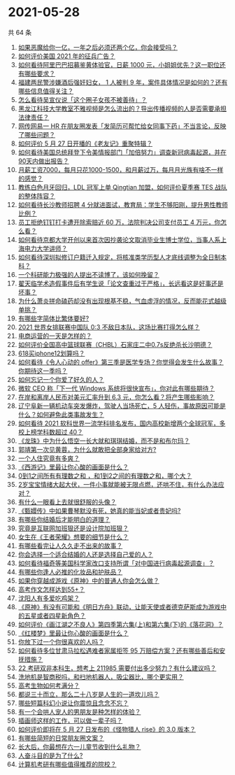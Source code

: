 # 2021-05-28

共 64 条

<!-- BEGIN -->
<!-- 最后更新时间 Fri May 28 2021 03:45:48 GMT+0800 (China Standard Time) -->

1. [如果恶魔给你一亿，一年之后必须还两个亿，你会接受吗？](https://www.zhihu.com/question/392418796)
2. [如何评价美国 2021 年的征兵广告？](https://www.zhihu.com/question/461629217)
3. [如何看待阿里巴巴招募鉴黄体验官，日薪 1000
   元，小姐姐优先？这一职位还有哪些要求？](https://www.zhihu.com/question/461654968)
4. [福建两民警涉嫌酒后强奸妇女， 1 人被判 9
   年，案件具体情况是如何的？还有哪些信息值得关注？](https://www.zhihu.com/question/461643644)
5. [怎么看待吴宣仪说「这个圈子女孩不被善待」？](https://www.zhihu.com/question/461702905)
6. [黑龙江科技大学教室不雅视频是怎么流出的？导出传播视频的人是否需要承担法律责任？](https://www.zhihu.com/question/461646094)
7. [网传网易一 HR
   在朋友圈发表「发简历可帮忙给女同事下药」不当言论，反映了哪些问题？](https://www.zhihu.com/question/461710464)
8. [如何评价 5 月 27 日开播的《老友记》重聚特辑？](https://www.zhihu.com/question/461638513)
9. [如何看待美国总统拜登下令美情报部门「加倍努力」调查新冠病毒起源，并在90天内做出报告？](https://www.zhihu.com/question/461618517)
10. [月薪工资7000，每月只花1000-1500，和月薪过万，每月月光族有啥不一样的感觉？](https://www.zhihu.com/question/392697045)
11. [教练白色月牙回归，LDL 冠军上单 Qingtian 加盟，如何评价夏季赛 TES
    战队的整体阵容？](https://www.zhihu.com/question/461563164)
12. [如何看待长沙教师招聘 4
    分就进面试，教育局：学生不够阳刚，提升男性教师比例？](https://www.zhihu.com/question/461547536)
13. [员工拒绝钉钉打卡遭开除索赔近 60 万，法院判决公司支付员工 4
    万元，你怎么看？](https://www.zhihu.com/question/461485904)
14. [如何看待京都大学开创以来首次因抄袭论文取消毕业生博士学位，当事人系上海电力大学讲师？](https://www.zhihu.com/question/461424721)
15. [如何看待深圳拟修订户籍迁入规定，将核准类学历型人才底线调整为全日制本科？](https://www.zhihu.com/question/461483001)
16. [一个科研能力极强的人提出不读博了，该如何挽留？](https://www.zhihu.com/question/461395135)
17. [翟天临学术造假事件后有学生说「论文查重过于严格」，长远看这是好事还是坏事？](https://www.zhihu.com/question/461305806)
18. [为什么萧炎拼命磕药却没有出现根基不稳，气血虚浮的情况，反而能花式越级单挑？](https://www.zhihu.com/question/461264979)
19. [有哪些字简体比繁体要好?](https://www.zhihu.com/question/459988186)
20. [2021 世界女排联赛中国队 0:3
    不敌日本队，这场比赛打得怎么样？](https://www.zhihu.com/question/461567305)
21. [电商运营的一天是怎样的？](https://www.zhihu.com/question/26504506)
22. [如何评价全国高中篮球联赛（CHBL）石家庄二中0.7s反绝杀长沙明德？](https://www.zhihu.com/question/460456997)
23. [618买iphone12划算吗？](https://www.zhihu.com/question/458591246)
24. [如何看待《令人心动的
    offer》第三季是医学专场？你觉得会发生什么故事？你期待这一季吗？](https://www.zhihu.com/question/460513460)
25. [如何忘记一个你爱了好久的人？](https://www.zhihu.com/question/455348581)
26. [微软 CEO 称「下一代 Windows
    系统将很快宣布」，你对此有哪些期待？](https://www.zhihu.com/question/461439249)
27. [在岸和离岸人民币对美元汇率升到 6.3
    元，你怎么看？将产生哪些影响？](https://www.zhihu.com/question/461501137)
28. [辽宁阜新一辆机动车突发爆炸，驾驶人当场死亡，5
    人轻伤，事故原因可能是什么？如何避免此类事故发生？](https://www.zhihu.com/question/461279720)
29. [如何看待 2021 软科世界一流学科排名发布，国内高校新增两个全球冠军，多校上榜学科数超过
    40？](https://www.zhihu.com/question/461491304)
30. [《龙珠》中为什么悟空一长大就和琪琪结婚，而不是和布尔玛？](https://www.zhihu.com/question/295712652)
31. [郭靖第一次见黄蓉，为什么就敢把全部身家给对方?](https://www.zhihu.com/question/423933346)
32. [一个人住究竟有多爽？](https://www.zhihu.com/question/459287794)
33. [《西游记》里最让你心酸的画面是什么？](https://www.zhihu.com/question/459544693)
34. [0到1之间所有有理数之和 ，和1到2之间的有理数之和，哪个大？](https://www.zhihu.com/question/454607643)
35. [2岁宝宝情绪大起大伏，一件小事就能被无限点燃，还哄不住，有什么办法应对？](https://www.zhihu.com/question/458309260)
36. [有什么一眼看上去就很舒服的头像？](https://www.zhihu.com/question/377658010)
37. [《甄嬛传》中如果曹琴默没有死，她真的能当妃或者贵妃吗?](https://www.zhihu.com/question/460988846)
38. [有哪些你结婚后才能明白的道理？](https://www.zhihu.com/question/454665844)
39. [究竟是互联网加班狠还是设计院加班狠？](https://www.zhihu.com/question/461283075)
40. [女生在《王者荣耀》想要的细节是什么？](https://www.zhihu.com/question/457200823)
41. [有哪些看完让人久久走不出来的故事？](https://www.zhihu.com/question/432644392)
42. [你会选择一个适合结婚的人还是选择自己爱的人？](https://www.zhihu.com/question/458714510)
43. [如何看待福奇等美国科学家改口支持所谓「对中国进行病毒起源调查」？](https://www.zhihu.com/question/461340656)
44. [有哪些你逢人必推的化妆品和护肤品？](https://www.zhihu.com/question/456607214)
45. [如果你穿越成游戏《原神》中的普通人你会怎么做？](https://www.zhihu.com/question/461164848)
46. [高考作文怎样达到55+？](https://www.zhihu.com/question/312917647)
47. [沈阳人有多爱吃鸡架？](https://www.zhihu.com/question/57705226)
48. [《原神》有没有可能和《明日方舟》联动，让能天使或者德克萨斯成为游戏中的五星或者四星新角色？](https://www.zhihu.com/question/461119055)
49. [如何评价《画江湖之不良人》第四季第六集(上)和第六集(下)的《落花洞》？](https://www.zhihu.com/question/460592898)
50. [《红楼梦》里最让你心酸的画面是什么？](https://www.zhihu.com/question/458515278)
51. [你放下过一个你很喜欢的人吗？](https://www.zhihu.com/question/459610318)
52. [如何看待多位甘肃马拉松遇难者家属拒签 95
    万赔偿方案？还有哪些善后和安抚措施？](https://www.zhihu.com/question/461465423)
53. [22 考研双非本科生，想考上 211985
    需要付出多少努力？有什么建议吗？](https://www.zhihu.com/question/461472395)
54. [洗地机是智商税吗，和扫地机器人，吸尘器比，哪个更实用？](https://www.zhihu.com/question/418512921)
55. [高考生物如何考满分？](https://www.zhihu.com/question/288737846)
56. [都说三十而立，那么二十八岁是人生的一道坎儿吗？](https://www.zhihu.com/question/459368115)
57. [哪些短篇科幻小说让你震惊且念念不忘？](https://www.zhihu.com/question/41047159)
58. [有一个会哄人宠人的男朋友是种怎样的体验？](https://www.zhihu.com/question/35799218)
59. [插画师这样的工作，可以做一辈子吗？](https://www.zhihu.com/question/51179983)
60. [如何评价即将在 5 月 27 日发布的《怪物猎人 rise》的 3.0
    版本？](https://www.zhihu.com/question/461583640)
61. [有哪些简短的日常朋友圈文案？](https://www.zhihu.com/question/458919267)
62. [长大后，你最想在六一儿童节收到什么礼物？](https://www.zhihu.com/question/460261568)
63. [人奋斗目的是为了什么?](https://www.zhihu.com/question/459060034)
64. [计算机考研有哪些值得推荐的院校？](https://www.zhihu.com/question/41164706)

<!-- END -->
